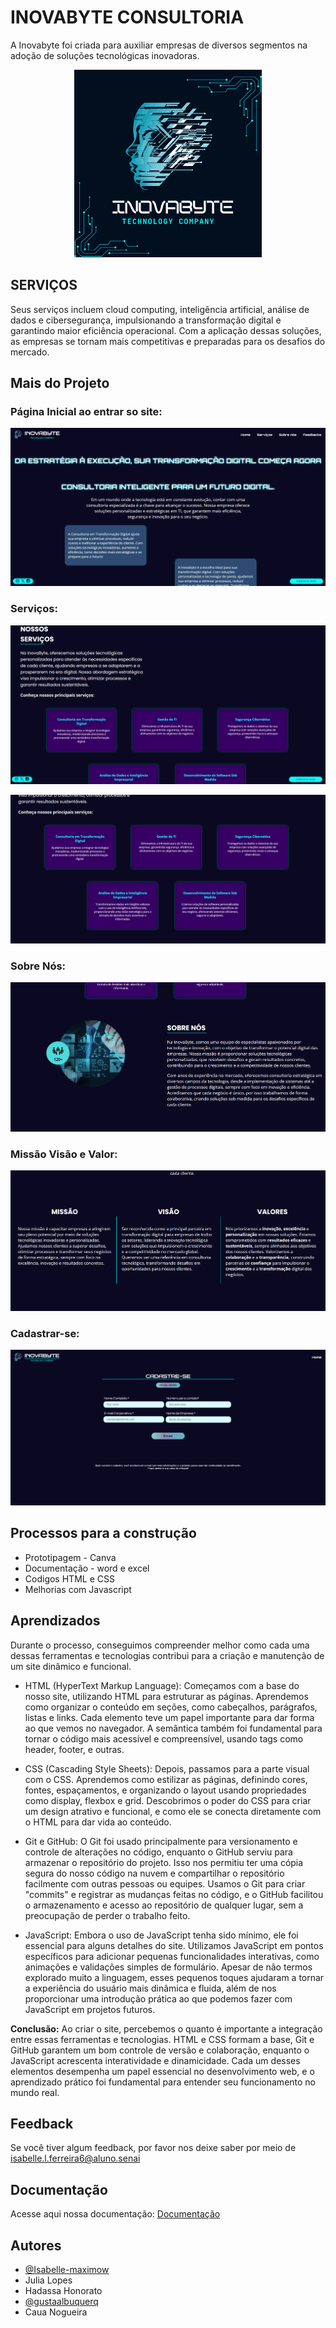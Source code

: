 # INOVABYTE CONSULTORIA

A Inovabyte foi criada para auxiliar empresas de diversos segmentos na adoção de soluções tecnológicas inovadoras. 


<p align="center">
  <img src="inovabyte.png" alt="Logo" width="300">
</p>

##  SERVIÇOS

Seus serviços incluem cloud computing, inteligência artificial, análise de dados e cibersegurança, impulsionando a transformação digital e garantindo maior eficiência operacional. Com a aplicação dessas soluções, as empresas se tornam mais competitivas e preparadas para os desafios do mercado.


## Mais do Projeto
### Página Inicial ao entrar so site:
![App Screenshot](IMG/IMG2.png)

### Serviços:
![App Screenshot](IMG/IMG3.png)

![App Screenshot](IMG/IMG4.png)

### Sobre Nós:
![App Screenshot](IMG/IMG5.png)


### Missão Visão e Valor:
![App Screenshot](IMG/IMG6.png)

### Cadastrar-se: 
![App Screenshot](IMG/CADASTRE-SE.png)


## Processos para a construção

- Prototipagem - Canva
- Documentação - word e excel
- Codigos HTML e CSS
- Melhorias com Javascript


## Aprendizados

Durante o processo, conseguimos compreender melhor como cada uma dessas ferramentas e tecnologias contribui para a criação e manutenção de um site dinâmico e funcional.

- HTML (HyperText Markup Language): Começamos com a base do nosso site, utilizando HTML para estruturar as páginas. Aprendemos como organizar o conteúdo em seções, como cabeçalhos, parágrafos, listas e links. Cada elemento teve um papel importante para dar forma ao que vemos no navegador. A semântica também foi fundamental para tornar o código mais acessível e compreensível, usando tags como header, footer, e outras.

- CSS (Cascading Style Sheets): Depois, passamos para a parte visual com o CSS. Aprendemos como estilizar as páginas, definindo cores, fontes, espaçamentos, e organizando o layout usando propriedades como display, flexbox e grid. Descobrimos o poder do CSS para criar um design atrativo e funcional, e como ele se conecta diretamente com o HTML para dar vida ao conteúdo.

- Git e GitHub: O Git foi usado principalmente para versionamento e controle de alterações no código, enquanto o GitHub serviu para armazenar o repositório do projeto. Isso nos permitiu ter uma cópia segura do nosso código na nuvem e compartilhar o repositório facilmente com outras pessoas ou equipes. Usamos o Git para criar "commits" e registrar as mudanças feitas no código, e o GitHub facilitou o armazenamento e acesso ao repositório de qualquer lugar, sem a preocupação de perder o trabalho feito.

- JavaScript: Embora o uso de JavaScript tenha sido mínimo, ele foi essencial para alguns detalhes do site. Utilizamos JavaScript em pontos específicos para adicionar pequenas funcionalidades interativas, como animações e validações simples de formulário. Apesar de não termos explorado muito a linguagem, esses pequenos toques ajudaram a tornar a experiência do usuário mais dinâmica e fluida, além de nos proporcionar uma introdução prática ao que podemos fazer com JavaScript em projetos futuros.

**Conclusão:** Ao criar o site, percebemos o quanto é importante a integração entre essas ferramentas e tecnologias. HTML e CSS formam a base, Git e GitHub garantem um bom controle de versão e colaboração, enquanto o JavaScript acrescenta interatividade e dinamicidade. Cada um desses elementos desempenha um papel essencial no desenvolvimento web, e o aprendizado prático foi fundamental para entender seu funcionamento no mundo real.


## Feedback

Se você tiver algum feedback, por favor nos deixe saber por meio de  isabelle.l.ferreira6@aluno.senai


## Documentação

Acesse aqui nossa documentação:
[Documentação](https://link-da-documentação)


## Autores

- [@Isabelle-maximow](https://github.com/Isabelle-maximow)
- Julia Lopes
- Hadassa Honorato
- [@gustaalbuquerq](https://github.com/gustaalbuquerq)
- Caua Nogueira 
